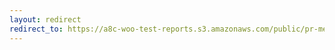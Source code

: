 ```yaml
---
layout: redirect
redirect_to: https://a8c-woo-test-reports.s3.amazonaws.com/public/pr-merge/39942/e2e/index.html
---
```

